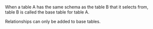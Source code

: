 When a table A has the same schema as the table B that it selects from, table B is called the
base table for table A.

Relationships can only be added to base tables.
